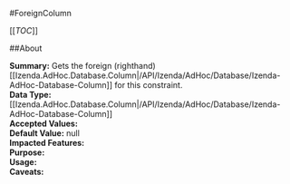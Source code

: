 #ForeignColumn

[[_TOC_]]

##About

**Summary:** Gets the foreign (righthand) [[Izenda.AdHoc.Database.Column|/API/Izenda/AdHoc/Database/Izenda-AdHoc-Database-Column]] for this constraint.  
**Data Type:** [[Izenda.AdHoc.Database.Column|/API/Izenda/AdHoc/Database/Izenda-AdHoc-Database-Column]]  
**Accepted Values:**   
**Default Value:** null  
**Impacted Features:**   
**Purpose:**   
**Usage:**   
**Caveats:**   

